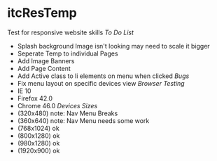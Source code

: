 # itcResTemp
Test for responsive website skills
*To Do List*
- Splash background Image isn't looking may need to scale it bigger 
- Seperate Temp to individual Pages
- Add Image Banners
- Add Page Content 
- Add Active class to li elements on menu when clicked
*Bugs*
- Fix menu layout on specific devices view
*Browser Testing*
- IE 10
- Firefox 42.0
- Chrome 46.0
*Devices Sizes*
- (320x480) note: Nav Menu Breaks
- (360x640) note: Nav Menu needs some work
- (768x1024) ok
- (800x1280) ok
- (980x1280) ok
- (1920x900) ok
